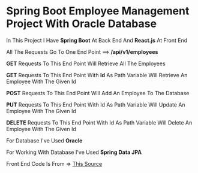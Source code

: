 <h1>Spring Boot Employee Management Project With Oracle Database</h1>

<p>In This Project I Have <b>Spring Boot</b> At Back End And <b>React.js</b> At Front End</p>

<p>All The Requests Go To One End Point ==> <b>/api/v1/employees</b></p>

<p><b>GET</b> Requests To This End Point Will Retrieve All The Employees</p>

<p><b>GET</b> Requests To This End Point With <b>Id</b> As Path Variable Will Retrieve An Employee With The Given Id</p>

<p><b>POST</b> Requests To This End Point Will Add An Employee To The Database</p>

<p><b>PUT</b> Requests To This End Point With Id As Path Variable Will Update An Employee With The Given Id</p>

<p><b>DELETE</b> Requests To This End Point With Id As Path Variable Will Delete An Employee With The Given Id</p>

<p>For Database I've Used <b>Oracle</b></p>

<p>For Working With Database I've Used <b>Spring Data JPA</b></p>

<p>Front End Code Is From => <a href="https://github.com/RameshMF/ReactJS-Spring-Boot-CRUD-Full-Stack-App/tree/master/react-frontend">This Source</a></p>

